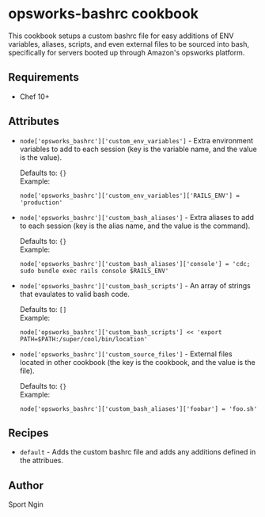 opsworks-bashrc cookbook
===========================

This cookbook setups a custom bashrc file for easy additions of ENV variables,
aliases, scripts, and even external files to be sourced into bash, specifically
for servers booted up through Amazon's opsworks platform.


Requirements
------------

* Chef 10+


Attributes
----------

* `node['opsworks_bashrc']['custom_env_variables']` - Extra environment
  variables to add to each session (key is the variable name, and the value is
  the value).  

  Defaults to: `{}`  
  Example:
  
  ```
  node['opsworks_bashrc']['custom_env_variables']['RAILS_ENV'] = 'production'
  ```
* `node['opsworks_bashrc']['custom_bash_aliases']` - Extra aliases to add to
  each session (key is the alias name, and the value is the command).

  Defaults to: `{}`  
  Example:
  
  ```
  node['opsworks_bashrc']['custom_bash_aliases']['console'] = 'cdc; sudo bundle exec rails console $RAILS_ENV'
  ```
* `node['opsworks_bashrc']['custom_bash_scripts']` - An array of strings that
  evaulates to valid bash code.  
  
  Defaults to: `[]`   
  Example:
  
  ```
  node['opsworks_bashrc']['custom_bash_scripts'] << 'export PATH=$PATH:/super/cool/bin/location'
  ```
* `node['opsworks_bashrc']['custom_source_files']` - External files located in
  other cookbook (the key is the cookbook, and the value is the file).  
  
  Defaults to: `{}`  
  Example:
  
  ```
  node['opsworks_bashrc']['custom_bash_aliases']['foobar'] = 'foo.sh'
  ```

Recipes
-------

* `default` - Adds the custom bashrc file and adds any additions defined in the
  attribues.


Author
------

Sport Ngin

